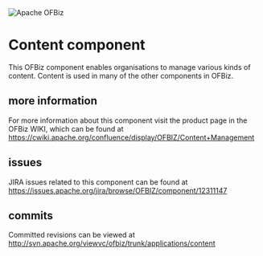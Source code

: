 <img src="https://ofbiz.apache.org/images/ofbiz_logo.png" alt="Apache OFBiz" />

# Content component
This OFBiz component enables organisations to manage various kinds of content. Content is used in many of the other components in OFBiz.

## more information
For more information about this component visit the product page in the OFBiz WIKI, 
which can be found at https://cwiki.apache.org/confluence/display/OFBIZ/Content+Management

## issues
JIRA issues related to this component can be found at https://issues.apache.org/jira/browse/OFBIZ/component/12311147

## commits
Committed revisions can be viewed at http://svn.apache.org/viewvc/ofbiz/trunk/applications/content
